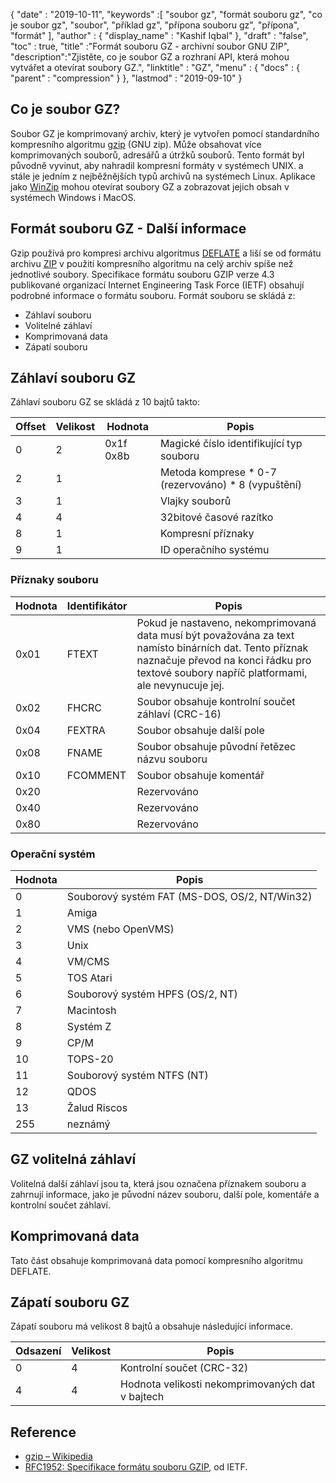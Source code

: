 {
  "date" : "2019-10-11",
  "keywords" :[ "soubor gz", "formát souboru gz", "co je soubor gz", "soubor", "příklad gz", "přípona souboru gz", "přípona", "formát" ],
  "author" : {
    "display_name" : "Kashif Iqbal"
},
  "draft" : "false",
  "toc" : true,
  "title" :"Formát souboru GZ - archivní soubor GNU ZIP",
  "description":"Zjistěte, co je soubor GZ a rozhraní API, která mohou vytvářet a otevírat soubory GZ.",
  "linktitle" : "GZ",
  "menu" : {
    "docs" : {
      "parent" : "compression"
}
},
  "lastmod" : "2019-09-10"
}

## Co je soubor GZ?

Soubor GZ je komprimovaný archiv, který je vytvořen pomocí standardního kompresního algoritmu [gzip](https://en.wikipedia.org/wiki/Gzip) (GNU zip). Může obsahovat více komprimovaných souborů, adresářů a útržků souborů. Tento formát byl původně vyvinut, aby nahradil kompresní formáty v systémech UNIX. a stále je jedním z nejběžnějších typů archivů na systémech Linux. Aplikace jako [WinZip](https://www.winzip.com/en/) mohou otevírat soubory GZ a zobrazovat jejich obsah v systémech Windows i MacOS.

## Formát souboru GZ - Další informace

Gzip používá pro kompresi archivu algoritmus [DEFLATE](https://en.wikipedia.org/wiki/DEFLATE) a liší se od formátu archivu [ZIP](/cs/compression/zip/) v použití kompresního algoritmu na celý archiv spíše než jednotlivé soubory. Specifikace formátu souboru GZIP verze 4.3 publikované organizací Internet Engineering Task Force (IETF) obsahují podrobné informace o formátu souboru. Formát souboru se skládá z:

* Záhlaví souboru
* Volitelné záhlaví
* Komprimovaná data
* Zápatí souboru

## Záhlaví souboru GZ ##

Záhlaví souboru GZ se skládá z 10 bajtů takto:

|Offset|Velikost|Hodnota|Popis
---|---|---|---|
|0|2|0x1f 0x8b|Magické číslo identifikující typ souboru
|2|1| |Metoda komprese * 0-7 (rezervováno) * 8 (vypuštění)
|3|1| |Vlajky souborů
|4|4| |32bitové časové razítko
|8|1| | Kompresní příznaky
|9|1| |ID operačního systému

### Příznaky souboru ###

|Hodnota|Identifikátor|Popis
---|---|---|
|0x01|FTEXT|Pokud je nastaveno, nekomprimovaná data musí být považována za text namísto binárních dat. Tento příznak naznačuje převod na konci řádku pro textové soubory napříč platformami, ale nevynucuje jej.
|0x02|FHCRC|Soubor obsahuje kontrolní součet záhlaví (CRC-16)
|0x04|FEXTRA|Soubor obsahuje další pole
|0x08|FNAME|Soubor obsahuje původní řetězec názvu souboru
|0x10|FCOMMENT|Soubor obsahuje komentář
|0x20| |Rezervováno
|0x40| |Rezervováno
|0x80| |Rezervováno

### Operační systém ###

|Hodnota|Popis
---|---|
|0|Souborový systém FAT (MS-DOS, OS/2, NT/Win32)
|1|Amiga
|2|VMS (nebo OpenVMS)
|3|Unix
|4|VM/CMS
|5|TOS Atari
|6|Souborový systém HPFS (OS/2, NT)
|7|Macintosh
|8|Systém Z
|9|CP/M
|10|TOPS-20
|11|Souborový systém NTFS (NT)
|12|QDOS
|13|Žalud Riscos
|255|neznámý

## GZ volitelná záhlaví ##

Volitelná další záhlaví jsou ta, která jsou označena příznakem souboru a zahrnují informace, jako je původní název souboru, další pole, komentáře a kontrolní součet záhlaví.

## Komprimovaná data ##

Tato část obsahuje komprimovaná data pomocí kompresního algoritmu DEFLATE.

## Zápatí souboru GZ ##

Zápatí souboru má velikost 8 bajtů a obsahuje následující informace.

|Odsazení|Velikost|Popis
---|---|---|
|0|4|Kontrolní součet (CRC-32)
|4|4|Hodnota velikosti nekomprimovaných dat v bajtech

## Reference ##

* [gzip – Wikipedia](https://en.wikipedia.org/wiki/Gzip)
* [RFC1952: Specifikace formátu souboru GZIP](https://datatracker.ietf.org/doc/html/rfc1952), od IETF.

